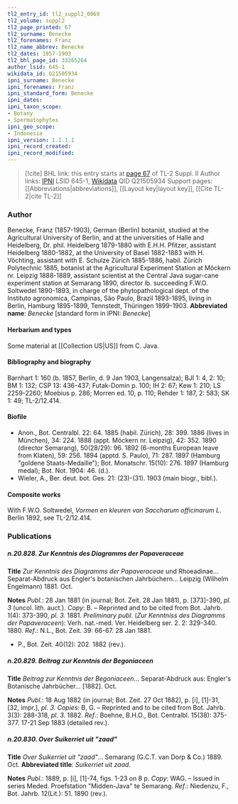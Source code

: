 ```yaml
---
tl2_entry_id: tl2_suppl2_0069
tl2_volume: suppl2
tl2_page_printed: 67
tl2_surname: Benecke
tl2_forenames: Franz
tl2_name_abbrev: Benecke
tl2_dates: 1857-1903
tl2_bhl_page_id: 33265264
author_lsid: 645-1
wikidata_id: Q21505934
ipni_surname: Benecke
ipni_forenames: Franz
ipni_standard_form: Benecke
ipni_dates: 
ipni_taxon_scope: 
- Botany
- Spermatophytes
ipni_geo_scope: 
- Indonesia
ipni_version: 1.1.1.1
ipni_record_created: 
ipni_record_modified:
---
```


> [!cite] BHL link: this entry starts at [page 67](https://www.biodiversitylibrary.org/page/33265264) of TL-2 Suppl. II
> Author links: [IPNI](https://www.ipni.org/a/645-1) LSID 645-1, [Wikidata](https://www.wikidata.org/wiki/Q21505934) QID Q21505934
> Support pages: [[Abbreviations|abbreviations]], [[Layout key|layout key]], [[Cite TL-2|cite TL-2]]

### Author

Benecke, Franz (1857-1903), German (Berlin) botanist, studied at the Agricultural University of Berlin, and at the universities of Halle and Heidelberg, Dr. phil. Heidelberg 1879-1880 with E.H.H. Pfitzer, assistant Heidelberg 1880-1882, at the University of Basel 1882-1883 with H. Vöchting, assistant with E. Schulze Zürich 1885-1886, habil. Zürich Polytechnic 1885, botanist at the Agricultural Experiment Station at Möckern nr. Leipzig 1888-1889, assistant scientist at the Central Java sugar-cane experiment station at Semarang 1890, director ib. succeeding F.W.O. Soltwedel 1890-1893, in charge of the phytopathological dept. of the Instituto agronomica, Campinas, São Paulo, Brazil 1893-1895, living in Berlin, Hamburg 1895-1899, Tennstedt, Thüringen 1899-1903. 
**Abbreviated name**: *Benecke* \[standard form in IPNI: *Benecke*\]

#### Herbarium and types

Some material at [[Collection US|US]] from C. Java.

#### Bibliography and biography

Barnhart 1: 160 (b. 1857, Berlin, d. 9 Jan 1903, Langensalza); BJI 1: 4, 2: 10; BM 1: 132; CSP 13: 436-437; Futak-Domin p. 100; IH 2: 67; Kew 1: 210; LS 2259-2260; Moebius p. 286; Morren ed. 10, p. 110; Rehder 1: 187, 2: 583; SK 1: 49; TL-2/12.414.

#### Biofile

- Anon., Bot. Centralbl. 22: 64. 1885 (habil. Zürich), 28: 399. 1886 (lives in München), 34: 224. 1888 (appt. Möckern nr. Leipzig), 42: 352. 1890 (director Semarang), 50(28/29): 96. 1892 (6-months European leave from Klaten), 59: 256. 1894 (apptd. S. Paulo), 71: 287. 1897 (Hamburg "goldene Staats-Medaille"); Bot. Monatschr. 15(10): 276. 1897 (Hamburg medal); Bot. Not. 1904: 46. (d.).
- Wieler, A., Ber. deut. bot. Ges. 21: (23)-(31). 1903 (main biogr., bibl.).

#### Composite works

With F.W.O. Soltwedel, *Vormen en kleuren van Saccharum officinarum L*. Berlin 1892, see TL-2/12.414.

### Publications

##### n.20.828. Zur Kenntnis des Diagramms der Papaveraceae

**Title**
*Zur Kenntnis des Diagramms der Papaveraceae* und Rhoeadinae... Separat-Abdruck aus Engler's botanischen Jahrbüchern... Leipzig (Wilhelm Engelmann) 1881. Oct.

**Notes**
*Publ*.: 28 Jan 1881 (in journal; Bot. Zeit. 28 Jan 1881), p. \[373\]-390, *pl. 3* (uncol. lith. auct.).
*Copy*: B. – Reprinted and to be cited from Bot. Jahrb. 1(4): 373-390, *pl. 3.* 1881.
*Preliminary publ*. (*Zur Kenntniss des Diagramms der Papaveraceen*): Verh. nat.-med. Ver. Heidelberg ser. 2. 2: 329-340. 1880.
*Ref*.: N.L., Bot. Zeit. 39: 66-67. 28 Jan 1881.
- P., Bot. Zeit. 40(12): 202. 1882 (rev.).

##### n.20.829. Beitrag zur Kenntnis der Begoniaceen

**Title**
*Beitrag zur Kenntnis der Begoniaceen*... Separat-Abdruck aus: Engler's Botanische Jahrbücher... \[1882\]. Oct.

**Notes**
*Publ*.: 18 Aug 1882 (in journal; Bot. Zeit. 27 Oct 1882), p. \[i\], \[1\]-31, \[32, impr.\], *pl. 3.*
*Copies*: B, G. – Reprinted and to be cited from Bot. Jahrb. 3(3): 288-318, *pl. 3.* 1882.
*Ref*.: Boehne, B.H.O., Bot. Centralbl. 15(38): 375-377. 17-21 Sep 1883 (detailed rev.).

##### n.20.830. Over Suikerriet uit "zaad"

**Title**
*Over Suikerriet uit "zaad"*... Semarang (G.C.T. van Dorp & Co.) 1889. Oct.
**Abbreviated title**: *Suikerriet uit zaad*.

**Notes**
*Publ*.: 1889, p. \[i\], \[1\]-74, figs. 1-23 on 8 p. *Copy*: WAG. – Issued in series Meded. Proefstation "Midden-Java" te Semarang.
*Ref*.: Niedenzu, F., Bot. Jahrb. 12(Lit.): 51. 1890 (rev.).

